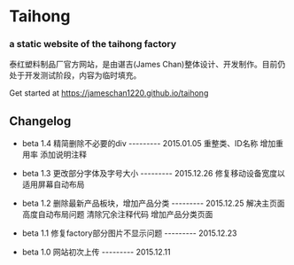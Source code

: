 # Taihong
### a static website of the taihong factory

泰红塑料制品厂官方网站，是由谌吉(James Chan)整体设计、开发制作。目前仍处于开发测试阶段，内容为临时填充。

Get started at https://jameschan1220.github.io/taihong

## Changelog

- beta 1.4 精简删除不必要的div					--------- 2015.01.05
		   重整类、ID名称
		   增加重用率
		   添加说明注释

- beta 1.3 更改部分字体及字号大小				--------- 2015.12.26
		   修复移动设备宽度以适用屏幕自动布局

- beta 1.2 删除最新产品板块，增加产品分类		--------- 2015.12.25
		   解决主页面高度自动布局问题
		   清除冗余注释代码
		   增加产品分类页面 		

- beta 1.1 修复factory部分图片不显示问题  		--------- 2015.12.23

- beta 1.0 网站初次上传 						--------- 2015.12.11
		 


